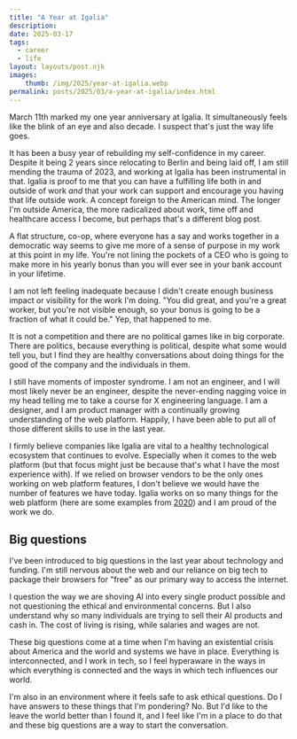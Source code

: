 ```yaml
---
title: "A Year at Igalia"
description: 
date: 2025-03-17
tags:
  - career
  - life
layout: layouts/post.njk
images:
    thumb: /img/2025/year-at-igalia.webp
permalink: posts/2025/03/a-year-at-igalia/index.html
---
```


March 11th marked my one year anniversary at Igalia. It simultaneously feels like the blink of an eye and also decade. I suspect that's just the way life goes. 

It has been a busy year of rebuilding my self-confidence in my career. Despite it being 2 years since relocating to Berlin and being laid off, I am still mending the trauma of 2023, and working at Igalia has been instrumental in that. Igalia is proof to me that you can have a fulfilling life both in and outside of work _and_ that your work can support and encourage you having that life outside work. A concept foreign to the American mind. The longer I'm outside America, the more radicalized about work, time off and healthcare access I become, but perhaps that's a different blog post.  

A flat structure, co-op, where everyone has a say and works together in a democratic way seems to give me more of a sense of purpose in my work at this point in my life. You're not lining the pockets of a CEO who is going to make more in his yearly bonus than you will ever see in your bank account in your lifetime. 

I am not left feeling inadequate because I didn't create enough business impact or visibility for the work I'm doing. "You did great, and you're a great worker, but you're not visible enough, so your bonus is going to be a fraction of what it could be." Yep, that happened to me.  

It is not a competition and there are no political games like in big corporate. There are politics, because everything is political, despite what some would tell you, but I find they are healthy conversations about doing things for the good of the company and the individuals in them. 

I still have moments of imposter syndrome. I am not an engineer, and I will most likely never be an engineer, despite the never-ending nagging voice in my head telling me to take a course for X engineering language. I am a designer, and I am product manager with a continually growing understanding of the web platform. Happily, I have been able to put all of those different skills to use in the last year. 

I firmly believe companies like Igalia are vital to a healthy technological ecosystem that continues to evolve. Especially when it comes to the web platform (but that focus might just be because that's what I have the most experience with). If we relied on browser vendors to be the only ones working on web platform features, I don't believe we would have the number of features we have today. Igalia works on so many things for the web platform (here are some examples from [2020](https://bkardell.com/blog/2020-Wrap.html)) and I am proud of the work we do. 

## Big questions

I've been introduced to big questions in the last year about technology and funding. I'm still nervous about the web and our reliance on big tech to package their browsers for "free" as our primary way to access the internet. 

I question the way we are shoving AI into every single product possible and not questioning the ethical and environmental concerns. But I also understand why so many individuals are trying to sell their AI products and cash in. The cost of living is rising, while salaries and wages are not. 

These big questions come at a time when I'm having an existential crisis about America and the world and systems we have in place. Everything is interconnected, and I work in tech, so I feel hyperaware in the ways in which everything is connected and the ways in which tech influences our world. 

I'm also in an environment where it feels safe to ask ethical questions. Do I have answers to these things that I'm pondering? No. But I'd like to the leave the world better than I found it, and I feel like I'm in a place to do that and these big questions are a way to start the conversation. 


